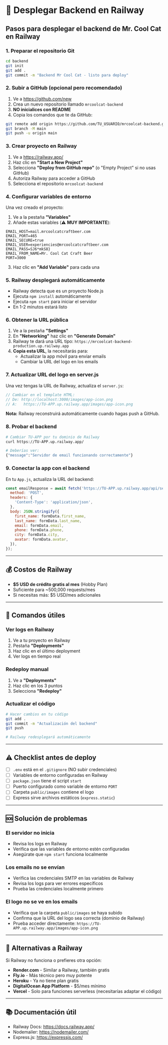 # 🚀 Desplegar Backend en Railway

## Pasos para desplegar el backend de Mr. Cool Cat en Railway

### 1. Preparar el repositorio Git

```bash
cd backend
git init
git add .
git commit -m "Backend Mr Cool Cat - listo para deploy"
```

### 2. Subir a GitHub (opcional pero recomendado)

1. Ve a https://github.com/new
2. Crea un nuevo repositorio llamado `mrcoolcat-backend`
3. **NO inicialices con README**
4. Copia los comandos que te da GitHub:

```bash
git remote add origin https://github.com/TU_USUARIO/mrcoolcat-backend.git
git branch -M main
git push -u origin main
```

### 3. Crear proyecto en Railway

1. Ve a https://railway.app/
2. Haz clic en **"Start a New Project"**
3. Selecciona **"Deploy from GitHub repo"** (o "Empty Project" si no usas GitHub)
4. Autoriza Railway para acceder a GitHub
5. Selecciona el repositorio `mrcoolcat-backend`

### 4. Configurar variables de entorno

Una vez creado el proyecto:

1. Ve a la pestaña **"Variables"**
2. Añade estas variables (⚠️ **MUY IMPORTANTE**):

```
EMAIL_HOST=mail.mrcoolcatcraftbeer.com
EMAIL_PORT=465
EMAIL_SECURE=true
EMAIL_USER=experiencies@mrcoolcatcraftbeer.com
EMAIL_PASS=SJ6*mkS8}
EMAIL_FROM_NAME=Mr. Cool Cat Craft Beer
PORT=3000
```

3. Haz clic en **"Add Variable"** para cada una

### 5. Railway desplegará automáticamente

- Railway detecta que es un proyecto Node.js
- Ejecuta `npm install` automáticamente
- Ejecuta `npm start` para iniciar el servidor
- En 1-2 minutos estará listo

### 6. Obtener la URL pública

1. Ve a la pestaña **"Settings"**
2. En **"Networking"** haz clic en **"Generate Domain"**
3. Railway te dará una URL tipo: `https://mrcoolcat-backend-production.up.railway.app`
4. **Copia esta URL**, la necesitarás para:
   - Actualizar la app móvil para enviar emails
   - Cambiar la URL del logo en los emails

### 7. Actualizar URL del logo en server.js

Una vez tengas la URL de Railway, actualiza el `server.js`:

```javascript
// Cambiar en el template HTML:
// De: http://localhost:3000/images/app-icon.png
// A:   https://TU-APP.up.railway.app/images/app-icon.png
```

**Nota:** Railway reconstruirá automáticamente cuando hagas push a GitHub.

### 8. Probar el backend

```bash
# Cambiar TU-APP por tu dominio de Railway
curl https://TU-APP.up.railway.app/

# Deberías ver:
{"message":"Servidor de email funcionando correctamente"}
```

### 9. Conectar la app con el backend

En tu `App.js`, actualiza la URL del backend:

```javascript
const emailResponse = await fetch('https://TU-APP.up.railway.app/api/send-registration-email', {
  method: 'POST',
  headers: {
    'Content-Type': 'application/json',
  },
  body: JSON.stringify({
    first_name: formData.first_name,
    last_name: formData.last_name,
    email: formData.email,
    phone: formData.phone,
    city: formData.city,
    avatar: formData.avatar,
  }),
});
```

---

## 💰 Costos de Railway

- **$5 USD de crédito gratis al mes** (Hobby Plan)
- Suficiente para ~500,000 requests/mes
- Si necesitas más: $5 USD/mes adicionales

---

## 🔧 Comandos útiles

### Ver logs en Railway
1. Ve a tu proyecto en Railway
2. Pestaña **"Deployments"**
3. Haz clic en el último deployment
4. Ver logs en tiempo real

### Redeploy manual
1. Ve a **"Deployments"**
2. Haz clic en los 3 puntos
3. Selecciona **"Redeploy"**

### Actualizar el código
```bash
# Hacer cambios en tu código
git add .
git commit -m "Actualización del backend"
git push

# Railway redesplegará automáticamente
```

---

## ⚠️ Checklist antes de deploy

- [ ] `.env` está en el `.gitignore` (NO subir credenciales)
- [ ] Variables de entorno configuradas en Railway
- [ ] `package.json` tiene el script `start`
- [ ] Puerto configurado como variable de entorno `PORT`
- [ ] Carpeta `public/images` contiene el logo
- [ ] Express sirve archivos estáticos (`express.static`)

---

## 🆘 Solución de problemas

### El servidor no inicia
- Revisa los logs en Railway
- Verifica que las variables de entorno estén configuradas
- Asegúrate que `npm start` funciona localmente

### Los emails no se envían
- Verifica las credenciales SMTP en las variables de Railway
- Revisa los logs para ver errores específicos
- Prueba las credenciales localmente primero

### El logo no se ve en los emails
- Verifica que la carpeta `public/images` se haya subido
- Confirma que la URL del logo sea correcta (dominio de Railway)
- Prueba acceder directamente: `https://TU-APP.up.railway.app/images/app-icon.png`

---

## 🎯 Alternativas a Railway

Si Railway no funciona o prefieres otra opción:

- **Render.com** - Similar a Railway, también gratis
- **Fly.io** - Más técnico pero muy potente
- **Heroku** - Ya no tiene plan gratis
- **DigitalOcean App Platform** - $5/mes mínimo
- **Vercel** - Solo para funciones serverless (necesitarías adaptar el código)

---

## 📚 Documentación útil

- Railway Docs: https://docs.railway.app/
- Nodemailer: https://nodemailer.com/
- Express.js: https://expressjs.com/
